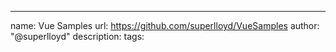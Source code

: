 ---
name: Vue Samples
url: https://github.com/superlloyd/VueSamples
author: "@superlloyd"
description: 
tags: